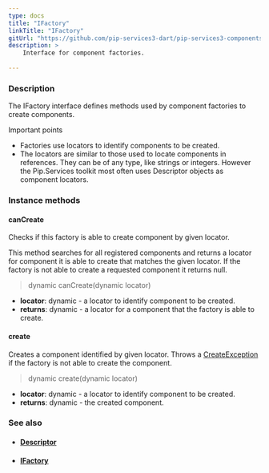 ```yaml
---
type: docs
title: "IFactory"
linkTitle: "IFactory"
gitUrl: "https://github.com/pip-services3-dart/pip-services3-components-dart"
description: >
    Interface for component factories.
    
---
```


### Description

The IFactory interface defines methods used by component factories to create components.

Important points

- Factories use locators to identify components to be created.
- The locators are similar to those used to locate components in references. They can be of any type, like strings or integers. However the Pip.Services toolkit most often uses Descriptor objects as component locators.

### Instance methods

#### canCreate
Checks if this factory is able to create component by given locator.

This method searches for all registered components and returns
a locator for component it is able to create that matches the given locator.
If the factory is not able to create a requested component it returns null.

>  dynamic canCreate(dynamic locator)

- **locator**: dynamic - a locator to identify component to be created.
- **returns**: dynamic - a locator for a component that the factory is able to create.


#### create
Creates a component identified by given locator.
Throws a [CreateException](../create_exception) if the factory is not able to create the component.

> dynamic create(dynamic locator)

- **locator**: dynamic - a locator to identify component to be created.
- **returns**: dynamic - the created component.



### See also
- #### [Descriptor](../../../commons/refer/descriptor)
- #### [IFactory](../ifactory)
